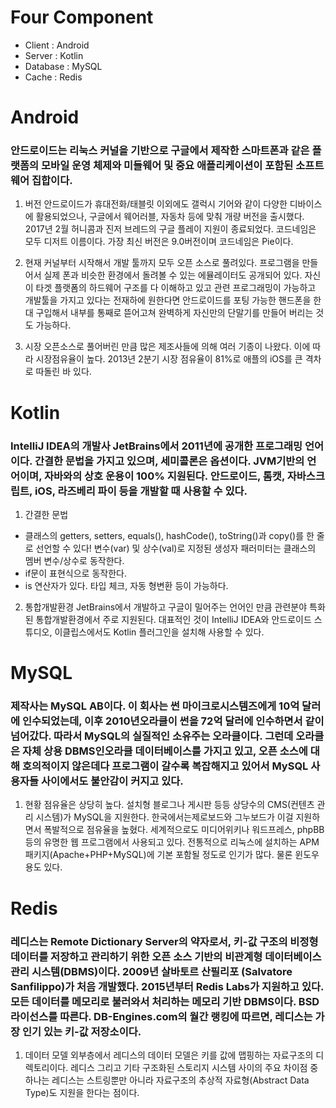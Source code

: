 # Four Component

* Client : Android
* Server : Kotlin
* Database : MySQL
* Cache : Redis


# Android

### 안드로이드는 리눅스 커널을 기반으로 구글에서 제작한 스마트폰과 같은 플랫폼의 모바일 운영 체제와 미들웨어 및 중요 애플리케이션이 포함된 소프트웨어 집합이다.

1. 버전 
    안드로이드가 휴대전화/태블릿 이외에도 갤럭시 기어와 같이 다양한 디바이스에 활용되었으나, 구글에서 웨어러블, 자동차 등에 맞춰 개량 버전을 출시했다. 2017년 2월 허니콤과 진저 브레드의 구글 플레이 지원이 종료되었다. 코드네임은 모두 디저트 이름이다. 가장 최신 버전은 9.0버전이며 코드네임은 Pie이다.

2. 현재
 커널부터 시작해서 개발 툴까지 모두 오픈 소스로 풀려있다. 프로그램을 만들어서 실제 폰과 비슷한 환경에서 돌려볼 수 있는 에뮬레이터도 공개되어 있다. 자신이 타겟 플랫폼의 하드웨어 구조를 다 이해하고 있고 관련 프로그래밍이 가능하고 개발툴을 가지고 있다는 전재하에 원한다면 안드로이드를 포팅 가능한 핸드폰을 한 대 구입해서 내부를 통째로 뜯어고쳐 완벽하게 자신만의 단말기를 만들어 버리는 것도 가능하다. 

3. 시장
 오픈소스로 풀어버린 만큼 많은 제조사들에 의해 여러 기종이 나왔다. 이에 따라 시장점유율이 높다. 2013년 2분기 시장 점유율이 81%로 애플의 iOS를 큰 격차로 따돌린 바 있다. 

# Kotlin

### IntelliJ IDEA의 개발사 JetBrains에서 2011년에 공개한 프로그래밍 언어이다. 간결한 문법을 가지고 있으며, 세미콜론은 옵션이다. JVM기반의 언어이며, 자바와의 상호 운용이 100% 지원된다. 안드로이드, 톰캣, 자바스크립트, iOS, 라즈베리 파이 등을 개발할 때 사용할 수 있다. 

1. 간결한 문법
- 클래스의 getters, setters, equals(), hashCode(), toString()과 copy()를 한 줄로 선언할 수 있다! 변수(var) 및 상수(val)로 지정된 생성자 패러미터는 클래스의 멤버 변수/상수로 동작한다.
- if문이 표현식으로 동작한다.
-  is 연산자가 있다. 타입 체크, 자동 형변환 등이 가능하다.

2. 통합개발환경
 JetBrains에서 개발하고 구글이 밀어주는 언어인 만큼 관련분야 특화된 통합개발환경에서 주로 지원된다. 대표적인 것이 IntelliJ IDEA와 안드로이드 스튜디오, 이클립스에서도 Kotlin 플러그인을 설치해 사용할 수 있다. 

# MySQL

###  제작사는 MySQL AB이다. 이 회사는 썬 마이크로시스템즈에게 10억 달러에 인수되었는데, 이후 2010년오라클이 썬을 72억 달러에 인수하면서 같이 넘어갔다. 따라서 MySQL의 실질적인 소유주는 오라클이다. 그런데 오라클은 자체 상용 DBMS인오라클 데이터베이스를 가지고 있고, 오픈 소스에 대해 호의적이지 않은데다 프로그램이 갈수록 복잡해지고 있어서 MySQL 사용자들 사이에서도 불안감이 커지고 있다.

1. 현황
점유율은 상당히 높다. 설치형 블로그나 게시판 등등 상당수의 CMS(컨텐츠 관리 시스템)가 MySQL을 지원한다. 한국에서는제로보드와 그누보드가 이걸 지원하면서 폭발적으로 점유율을 높혔다. 세계적으로도 미디어위키나 워드프레스, phpBB 등의 유명한 웹 프로그램에서 사용되고 있다. 전통적으로 리눅스에 설치하는 APM 패키지(Apache+PHP+MySQL)에 기본 포함될 정도로 인기가 많다. 물론 윈도우용도 있다.

# Redis

### 레디스는 Remote Dictionary Server의 약자로서, 키-값 구조의 비정형 데이터를 저장하고 관리하기 위한 오픈 소스 기반의 비관계형 데이터베이스 관리 시스템(DBMS)이다. 2009년 살바토르 산필리포 (Salvatore Sanfilippo)가 처음 개발했다. 2015년부터 Redis Labs가 지원하고 있다. 모든 데이터를 메모리로 불러와서 처리하는 메모리 기반 DBMS이다. BSD 라이선스를 따른다. DB-Engines.com의 월간 랭킹에 따르면, 레디스는 가장 인기 있는 키-값 저장소이다.

1. 데이터 모델
외부층에서 레디스의 데이터 모델은 키를 값에 맵핑하는 자료구조의 디렉토리이다. 레디스 그리고 기타 구조화된 스토리지 시스템 사이의 주요 차이점 중 하나는 레디스는 스트링뿐만 아니라 자료구조의 추상적 자료형(Abstract Data Type)도 지원을 한다는 점이다.
